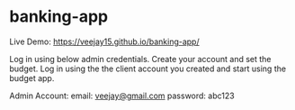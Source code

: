 # banking-app
Live Demo: https://veejay15.github.io/banking-app/

Log in using below admin credentials. Create your account and set the budget. 
Log in using the the client account you created and start using the budget app. 

Admin Account:
email: veejay@gmail.com
password: abc123
